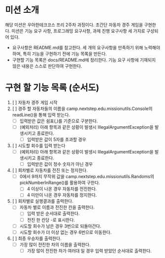 # 미션 소개
해당 미션은 우아한테크코스 프리 2주차 과정이다. 초간단 자동차 경주 게임을 구현한다.
미션은 기능 요구 사항, 프로그래밍 요구사항, 과제 진행 요구사항 세 가지로 구성되어 있다.
- 요구사항은 README.md를 참고한다.
세 개의 요구사항을 만족하기 위해 노력해야하며, 특히 기능을 구현하기 전에 기능 목록을 만든다.
- 구현할 기능 목록은 docs/README.md에 정리한다.
기능 요구 사항에 기재되지 않은 내용은 스스로 판단하여 구현한다.

# 구현 할 기능 목록 (순서도)
1. [ ] 자동차 경주 게임 시작
2. [ ] 경주 할 자동차들의 이름을 camp.nextstep.edu.missionutils.Console의 readLine()을 통해 입력 받는다.
    - [ ] 입력받은 값은 쉼표(,)를 기준으로 구분한다.
    - [ ] (예외처리) 아래 항목과 같은 상황이 발생시 IllegalArgumentException을 발생시키고 종료한다.
        - [ ] 입력받은 값이 5자를 초과할 경우
3. [ ] 시도할 회수를 입력 받는다
    - [ ] (예외처리) 아래 항목과 같은 상황이 발생시 IllegalArgumentException을 발생시키고 종료한다.
        - [ ] 입력받은 값이 정수 숫자가 아닌 경우
4. [ ] 회차별로 자동차를 전진 또는 정지한다.
    - [ ] 0에서 9까지 무작위 값을 camp.nextstep.edu.missionutils.Randoms의 pickNumberInRange()를 활용하여 구한다.
        - [ ] 4 이상이 나온 경우 자동차를 전진한다.
        - [ ] 4 미만이 나온 경우 자동차를 정지한다.
5. [ ] 회차별로 실행결과를 출력한다.
    - [ ] 자동차 별로 이름과 전진한 칸을 출력한다.
        - [ ] 입력 받은 순서대로 출력한다.
        - [ ] 전진 한 칸당 -로 표시한다.
    - [ ] 시도할 회수가 남은 경우 3번으로 되돌아간다.
    - [ ] 시도할 회수가 더 이상 없는 경우 6번으로 이동한다.
6. [ ] 최종 우승자를 출력한다.
    - [ ] 가장 많이 전진한 차의 이름을 출력한다.
        - [ ] 가장 많이 전진한 차가 여러대 일 경우 입력 받았던 순서대로 출력한다.
